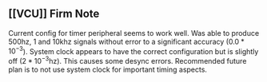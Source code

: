 ## [[VCU]] Firm Note
Current config for timer peripheral seems to work well. Was able to produce 500hz, 1 and 10khz signals without error to a significant accuracy ($0.0 *10^{-3}$). System clock appears to have the correct configuration but is slightly off ($2*10^{-3}$hz). This causes some desync errors. Recommended future plan is to not use system clock for important timing aspects. 
